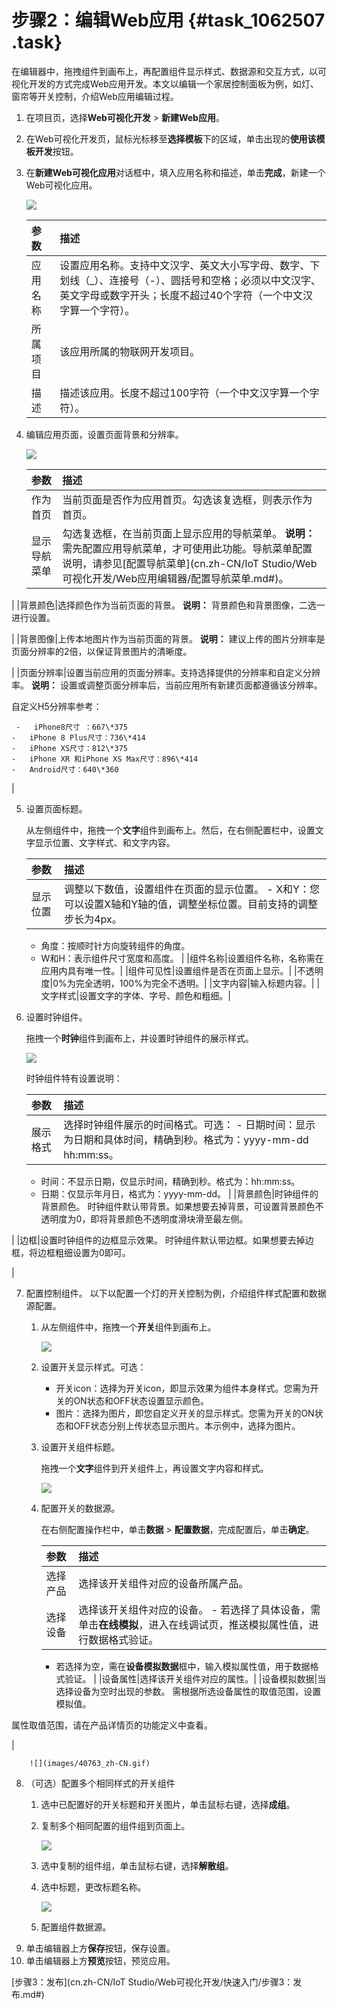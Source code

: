 # 步骤2：编辑Web应用 {#task_1062507 .task}

在编辑器中，拖拽组件到画布上，再配置组件显示样式、数据源和交互方式，以可视化开发的方式完成Web应用开发。本文以编辑一个家居控制面板为例，如灯、窗帘等开关控制，介绍Web应用编辑过程。

1.  在项目页，选择**Web可视化开发** \> **新建Web应用**。
2.  在Web可视化开发页，鼠标光标移至**选择模板**下的区域，单击出现的**使用该模板开发**按钮。
3.  在**新建Web可视化应用**对话框中，填入应用名称和描述，单击**完成**，新建一个Web可视化应用。 

    ![](http://static-aliyun-doc.oss-cn-hangzhou.aliyuncs.com/assets/img/855899/156393341651045_zh-CN.png)

    |参数|描述|
    |:-|:-|
    |应用名称|设置应用名称。支持中文汉字、英文大小写字母、数字、下划线（\_）、连接号（-）、圆括号和空格；必须以中文汉字、英文字母或数字开头；长度不超过40个字符（一个中文汉字算一个字符）。|
    |所属项目|该应用所属的物联网开发项目。|
    |描述|描述该应用。长度不超过100字符（一个中文汉字算一个字符）。|

4.  编辑应用页面，设置页面背景和分辨率。 

    ![](http://static-aliyun-doc.oss-cn-hangzhou.aliyuncs.com/assets/img/855899/156393341651052_zh-CN.png)

    |参数|描述|
    |:-|:-|
    |作为首页|当前页面是否作为应用首页。勾选该复选框，则表示作为首页。|
    |显示导航菜单|勾选复选框，在当前页面上显示应用的导航菜单。 **说明：** 需先配置应用导航菜单，才可使用此功能。导航菜单配置说明，请参见[配置导航菜单](cn.zh-CN/IoT Studio/Web可视化开发/Web应用编辑器/配置导航菜单.md#)。

 |
    |背景颜色|选择颜色作为当前页面的背景。 **说明：** 背景颜色和背景图像，二选一进行设置。

 |
    |背景图像|上传本地图片作为当前页面的背景。 **说明：** 建议上传的图片分辨率是页面分辨率的2倍，以保证背景图片的清晰度。

 |
    |页面分辨率|设置当前应用的页面分辨率。支持选择提供的分辨率和自定义分辨率。 **说明：** 设置或调整页面分辨率后，当前应用所有新建页面都遵循该分辨率。

 自定义H5分辨率参考：

     -   iPhone8尺寸 ：667\*375
    -   iPhone 8 Plus尺寸：736\*414
    -   iPhone XS尺寸：812\*375
    -   iPhone XR 和iPhone XS Max尺寸：896\*414
    -   Android尺寸：640\*360
 |

5.  设置页面标题。 

    从左侧组件中，拖拽一个**文字**组件到画布上。然后，在右侧配置栏中，设置文字显示位置、文字样式、和文字内容。

    |参数|描述|
    |:-|:-|
    |显示位置|调整以下数值，设置组件在页面的显示位置。     -   X和Y：您可以设置X轴和Y轴的值，调整坐标位置。目前支持的调整步长为4px。
    -   角度：按顺时针方向旋转组件的角度。
    -   W和H：表示组件尺寸宽度和高度。
 |
    |组件名称|设置组件名称，名称需在应用内具有唯一性。|
    |组件可见性|设置组件是否在页面上显示。|
    |不透明度|0%为完全透明，100%为完全不透明。|
    |文字内容|输入标题内容。|
    |文字样式|设置文字的字体、字号、颜色和粗细。|

6.  设置时钟组件。 

    拖拽一个**时钟**组件到画布上，并设置时钟组件的展示样式。

    ![](images/40746_zh-CN.gif)

    时钟组件特有设置说明：

    |参数|描述|
    |:-|:-|
    |展示格式|选择时钟组件展示的时间格式。可选：     -   日期时间：显示为日期和具体时间，精确到秒。格式为：yyyy-mm-dd hh:mm:ss。
    -   时间：不显示日期，仅显示时间，精确到秒。格式为：hh:mm:ss。
    -   日期：仅显示年月日，格式为：yyyy-mm-dd。
 |
    |背景颜色|时钟组件的背景颜色。 时钟组件默认带背景。如果想要去掉背景，可设置背景颜色不透明度为0，即将背景颜色不透明度滑块滑至最左侧。

 |
    |边框|设置时钟组件的边框显示效果。 时钟组件默认带边框。如果想要去掉边框，将边框粗细设置为0即可。

 |

7.  配置控制组件。 以下以配置一个灯的开关控制为例，介绍组件样式配置和数据源配置。
    1.  从左侧组件中，拖拽一个**开关**组件到画布上。 

        ![](images/40750_zh-CN.gif)

    2.  设置开关显示样式。可选： 
        -   开关icon：选择为开关icon，即显示效果为组件本身样式。您需为开关的ON状态和OFF状态设置显示颜色。
        -   图片：选择为图片，即您自定义开关的显示样式。您需为开关的ON状态和OFF状态分别上传状态显示图片。本示例中，选择为图片。
    3.  设置开关组件标题。 

        拖拽一个**文字**组件到开关组件上，再设置文字内容和样式。

        ![](images/40756_zh-CN.gif)

    4.  配置开关的数据源。 

        在右侧配置操作栏中，单击**数据** \> **配置数据**，完成配置后，单击**确定**。

        |参数|描述|
        |:-|:-|
        |选择产品|选择该开关组件对应的设备所属产品。|
        |选择设备|选择该开关组件对应的设备。         -   若选择了具体设备，需单击**在线模拟**，进入在线调试页，推送模拟属性值，进行数据格式验证。
        -   若选择为空，需在**设备模拟数据**框中，输入模拟属性值，用于数据格式验证。
 |
        |设备属性|选择该开关组件对应的属性。|
        |设备模拟数据|当选择设备为空时出现的参数。 需根据所选设备属性的取值范围，设置模拟值。

 属性取值范围，请在产品详情页的功能定义中查看。

 |

        ![](images/40763_zh-CN.gif)

8.  （可选）配置多个相同样式的开关组件 
    1.  选中已配置好的开关标题和开关图片，单击鼠标右键，选择**成组**。
    2.  复制多个相同配置的组件组到页面上。 

        ![](images/40761_zh-CN.gif)

    3.  选中复制的组件组，单击鼠标右键，选择**解散组**。
    4.  选中标题，更改标题名称。 

        ![](images/40762_zh-CN.gif)

    5.  配置组件数据源。
9.  单击编辑器上方**保存**按钮，保存设置。
10. 单击编辑器上方**预览**按钮，预览应用。

[步骤3：发布](cn.zh-CN/IoT Studio/Web可视化开发/快速入门/步骤3：发布.md#)

